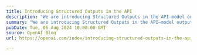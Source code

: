 ```yaml
---
title: Introducing Structured Outputs in the API
description: "We are introducing Structured Outputs in the API—model outputs now reliably adhere to developer-supplied JSON Schemas."
summary: "We are introducing Structured Outputs in the API—model outputs now reliably adhere to developer-supplied JSON Schemas."
pubDate: Tue, 06 Aug 2024 10:00:00 GMT
source: OpenAI Blog
url: https://openai.com/index/introducing-structured-outputs-in-the-api

---
```


